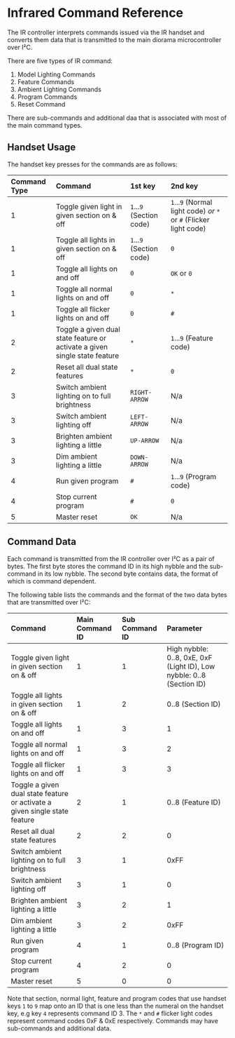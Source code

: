 # Infrared Command Reference

The IR controller interprets commands issued via the IR handset and converts them data that is transmitted to the main diorama microcontroller over I²C.

There are five types of IR command:

1. Model Lighting Commands
2. Feature Commands
3. Ambient Lighting Commands
4. Program Commands
5. Reset Command

There are sub-commands and additional daa that is associated with most of the main command types.

## Handset Usage

The handset key presses for the commands are as follows:

| Command Type | Command | 1st key | 2nd key |
|:-------------|:--------|:--------|:--------|
| 1 | Toggle given light in given section on & off | `1`...`9` (Section code) | `1`...`9` (Normal light code) _or_ `*` or `#` (Flicker light code) |
| 1 | Toggle all lights in given section on & off| `1`...`9` (Section code) | `0` |
| 1 | Toggle all lights on and off | `0` | `OK` or `0` |
| 1 | Toggle all normal lights on and off | `0` | `*` |
| 1 | Toggle all flicker lights on and off | `0` | `#` |
| 2 | Toggle a given dual state feature or activate a given single state feature | `*` | `1`...`9` (Feature code) |
| 2 | Reset all dual state features | `*` | `0` |
| 3 | Switch ambient lighting on to full brightness | `RIGHT-ARROW` | N/a |
| 3 | Switch ambient lighting off | `LEFT-ARROW` | N/a |
| 3 | Brighten ambient lighting a little | `UP-ARROW` | N/a |
| 3 | Dim ambient lighting a little | `DOWN-ARROW` | N/a |
| 4 | Run given program | `#` | `1`...`9` (Program code) |
| 4 | Stop current program | `#` | `0` |
| 5 | Master reset | `OK` | N/a |

## Command Data

Each command is transmitted from the IR controller over I²C as a pair of bytes. The first byte stores the command ID in its high nybble and the sub-command in its low nybble. The second byte contains data, the format of which is command dependent.

The following table lists the commands and the format of the two data bytes that are transmitted over I²C:

| Command | Main Command ID | Sub Command ID | Parameter |
|:--------|:----------------|:---------------|:----------|
| Toggle given light in given section on & off | 1 | 1 | High nybble: 0..8, 0xE, 0xF (Light ID), Low nybble: 0..8 (Section ID) |
| Toggle all lights in given section on & off| 1 | 2 | 0..8 (Section ID) |
| Toggle all lights on and off | 1 | 3 | 1 |
| Toggle all normal lights on and off | 1 | 3 | 2 |
| Toggle all flicker lights on and off | 1 | 3 | 3 |
| Toggle a given dual state feature or activate a given single state feature | 2 | 1 | 0..8 (Feature ID) |
| Reset all dual state features | 2 | 2 | 0 |
| Switch ambient lighting on to full brightness | 3 | 1 | 0xFF |
| Switch ambient lighting off | 3 | 1 | 0 |
| Brighten ambient lighting a little | 3 | 2 | 1 |
| Dim ambient lighting a little | 3 | 2 | 0xFF |
| Run given program | 4 | 1 | 0..8 (Program ID) |
| Stop current program | 4 | 2 | 0 |
| Master reset | 5 | 0 | 0 |

Note that section, normal light, feature and program codes that use handset keys `1` to `9` map onto an ID that is one less than the numeral on the handset key, e.g key `4` represents command ID 3. The `*` and `#` flicker light codes represent command codes 0xF & 0xE respectively. Commands may have sub-commands and additional data.
